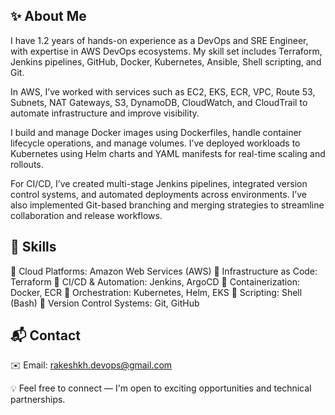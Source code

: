✨ About Me
---

I have 1.2 years of hands-on experience as a DevOps and SRE Engineer, with expertise in AWS DevOps ecosystems. My skill set includes Terraform, Jenkins pipelines, GitHub, Docker, Kubernetes, Ansible, Shell scripting, and Git.

In AWS, I’ve worked with services such as EC2, EKS, ECR, VPC, Route 53, Subnets, NAT Gateways, S3, DynamoDB, CloudWatch, and CloudTrail to automate infrastructure and improve visibility.

I build and manage Docker images using Dockerfiles, handle container lifecycle operations, and manage volumes. I’ve deployed workloads to Kubernetes using Helm charts and YAML manifests for real-time scaling and rollouts.

For CI/CD, I’ve created multi-stage Jenkins pipelines, integrated version control systems, and automated deployments across environments. I’ve also implemented Git-based branching and merging strategies to streamline collaboration and release workflows.

🧰 Skills
---

🔹 Cloud Platforms: Amazon Web Services (AWS)
🔹 Infrastructure as Code: Terraform
🔹 CI/CD & Automation: Jenkins, ArgoCD
🔹 Containerization: Docker, ECR
🔹 Orchestration: Kubernetes, Helm, EKS
🔹 Scripting: Shell (Bash)
🔹 Version Control Systems: Git, GitHub

📬 Contact
---

✉️ Email: rakeshkh.devops@gmail.com

💡 Feel free to connect — I'm open to exciting opportunities and technical partnerships.
